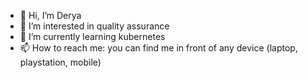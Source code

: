 - 👋 Hi, I’m Derya
- 👀 I’m interested in quality assurance
- 🌱 I’m currently learning kubernetes
- 📫 How to reach me: you can find me in front of any device (laptop, playstation, mobile)
